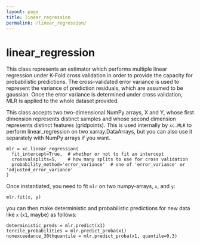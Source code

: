 ```yaml
---
layout: page
title: linear_regression
permalink: /linear_regression/
---
```


# linear_regression

This class represents an estimator which performs multiple linear regression under K-Fold cross validation in order to provide the capacity for probabilistic predictions. The cross-validated error variance is used to represent the variance of prediction residuals, which are assumed to be gaussian. Once the error variance is determined under cross validation, MLR is applied to the whole dataset provided. 

This class accepts two two-dimensional NumPy arrays, X and Y, whose first dimension represents distinct samples and whose second dimension represents distinct features (gridpoints). This is used internally by `xc.MLR` to perform linear_regression on two xarray.DataArrays, but you can also use it separately with NumPy arrays if you want.

```
mlr = xc.linear_regression(
  fit_intercept=True,  # whether or not to fit an intercept 
  crossvalsplits=5,    # how many splits to use for cross validation
  probability_method='error_variance'  # one of 'error_variance' or 'adjusted_error_variance' 
)
```

Once instantiated, you need to fit `mlr` on two numpy-arrays, `x`, and `y`: 

``` 
mlr.fit(x, y) 
``` 

you can then make deterministic and probabilistic predictions for new data like `x` (`x1`, maybe) as follows: 

```
deterministic_preds = mlr.predict(x1)
tercile_probabilities = mlr.predict_proba(x1) 
nonexceedance_30thquantile = mlr.predict_proba(x1, quantile=0.3) 
```








